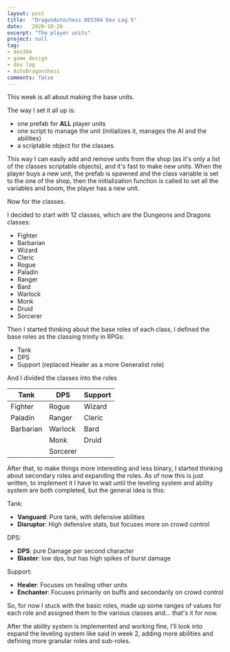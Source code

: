 ```yaml
---
layout: post
title:  "DragonAutochess DES304 Dev Log 5"
date:   2020-10-26
excerpt: "The player units"
project: null
tag:
- des304
- game design
- dev log
- AutoDragonchess
comments: false
---
```

This week is all about making the base units.

The way I set it all up is: 
- one prefab for __ALL__ player units
- one script to manage the unit (initializes it, manages the AI and the abilities)
- a scriptable object for the classes.

This way I can easily add and remove units from the shop (as it's only a list of the classes scriptable objects), and it's fast to make new units.
When the player buys a new unit, the prefab is spawned and the class variable is set to the one of the shop, then the initialization function is called to set all the variables and boom, the player has a new unit.

Now for the classes.

I decided to start with 12 classes, which are the Dungeons and Dragons classes:
- Fighter
- Barbarian
- Wizard
- Cleric
- Rogue
- Paladin
- Ranger
- Bard
- Warlock
- Monk
- Druid
- Sorcerer

Then I started thinking about the base roles of each class, I defined the base roles as the classing trinity in RPGs:
- Tank
- DPS
- Support (replaced Healer as a more Generalist role)
 
And I divided the classes into the roles

|Tank|DPS|Support|
|---|---|---|
|Fighter|Rogue|Wizard|
|Paladin|Ranger|Cleric|
|Barbarian|Warlock|Bard|
||Monk|Druid|
||Sorcerer||

After that, to make things more interesting and less binary, I started thinking about secondary roles and expanding the roles. As of now this is just written, to implement it I have to wait until the leveling system and ability system are both completed, but the general idea is this:

Tank:
- __Vanguard__: Pure tank, with defensive abilities
- __Disruptor__: High defensive stats, but focuses more on crowd control

DPS:
- __DPS__: pure Damage per second character
- __Blaster__: low dps, but has high spikes of burst damage

Support:
- __Healer__: Focuses on healing other units
- __Enchanter__: Focuses primarily on buffs and secondarily on crowd control 

So, for now I stuck with the basic roles, made up some ranges of values for each role and assigned them to the various classes and... that's it for now.

After the ability system is implemented and working fine, I'll look into expand the leveling system like said in week 2, adding more abilities and defining more granular roles and sub-roles.